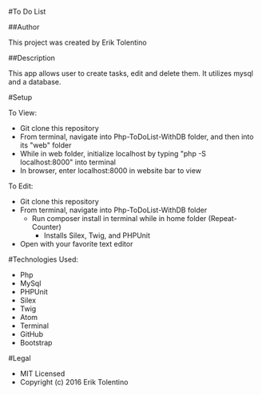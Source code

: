 #To Do List

##Author

This project was created by Erik Tolentino

##Description

This app allows user to create tasks, edit and delete them. It utilizes mysql and a database.

#Setup

To View:
* Git clone this repository
* From terminal, navigate into Php-ToDoList-WithDB folder, and then into its "web" folder
* While in web folder, initialize localhost by typing "php -S localhost:8000" into terminal
* In browser, enter localhost:8000 in website bar to view

To Edit:
* Git clone this repository
* From terminal, navigate into Php-ToDoList-WithDB folder
    * Run composer install in terminal while in home folder (Repeat-Counter)
        * Installs Silex, Twig, and PHPUnit
* Open with your favorite text editor

#Technologies Used:

* Php
* MySql
* PHPUnit
* Silex
* Twig
* Atom
* Terminal
* GitHub
* Bootstrap

#Legal

* MIT Licensed
* Copyright (c) 2016 Erik Tolentino
